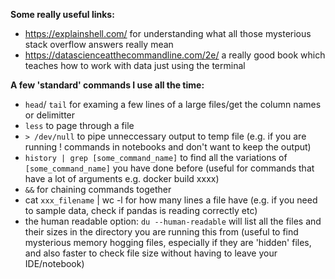 **Some really useful links:**
- https://explainshell.com/ for understanding what all those mysterious stack overflow answers really mean
- https://datascienceatthecommandline.com/2e/ a really good book which teaches how to  work with data just using the terminal 

**A few 'standard' commands I use all the time:**
- `head`/ `tail` for examing a few lines of a large files/get the column names or delimitter
- `less` to page through a file 
- `> /dev/null` to pipe unneccessary output to temp file (e.g. if you are running ! commands in notebooks and don't want to keep the output)
- `history | grep [some_command_name]` to find all the variations of `[some_command_name]` you have done before (useful for commands that have a lot of arguments e.g. docker build xxxx)
- `&&` for chaining commands together
- cat `xxx_filename` | wc -l for how many lines a file have (e.g. if you need to sample data, check if pandas is reading correctly etc)
- the human readable option: `du --human-readable` will list all the files and their sizes in the directory you are running this from (useful to find mysterious memory hogging files, especially if they are 'hidden' files, and also faster to check file size without having to leave your IDE/notebook)
